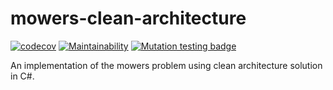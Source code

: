 # mowers-clean-architecture

[![codecov](https://codecov.io/github/edirand/mowers-clean-architecture/branch/main/graph/badge.svg?token=92RGYG3LM0)](https://codecov.io/github/edirand/mowers-clean-architecture)
[![Maintainability](https://api.codeclimate.com/v1/badges/8295a84d42023ce67b9e/maintainability)](https://codeclimate.com/github/edirand/mowers-clean-architecture/maintainability)
[![Mutation testing badge](https://img.shields.io/endpoint?style=flat&url=https%3A%2F%2Fbadge-api.stryker-mutator.io%2Fgithub.com%2Fedirand%2Fmowers-clean-architecture%2Fmain)](https://dashboard.stryker-mutator.io/reports/github.com/edirand/mowers-clean-architecture/main)

An implementation of the mowers problem using clean architecture solution in C#.
